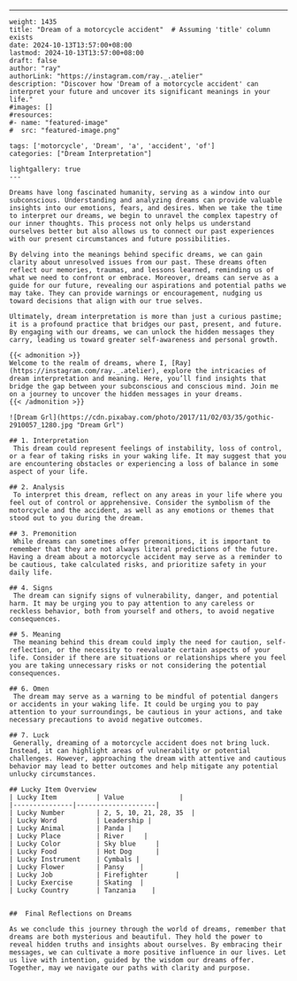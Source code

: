 ---
    weight: 1435
    title: "Dream of a motorcycle accident"  # Assuming 'title' column exists
    date: 2024-10-13T13:57:00+08:00
    lastmod: 2024-10-13T13:57:00+08:00
    draft: false
    author: "ray"
    authorLink: "https://instagram.com/ray._.atelier"
    description: "Discover how 'Dream of a motorcycle accident' can interpret your future and uncover its significant meanings in your life."
    #images: []
    #resources:
    #- name: "featured-image"
    #  src: "featured-image.png"
    
    tags: ['motorcycle', 'Dream', 'a', 'accident', 'of']
    categories: ["Dream Interpretation"]
    
    lightgallery: true
    ---
    
    Dreams have long fascinated humanity, serving as a window into our subconscious. Understanding and analyzing dreams can provide valuable insights into our emotions, fears, and desires. When we take the time to interpret our dreams, we begin to unravel the complex tapestry of our inner thoughts. This process not only helps us understand ourselves better but also allows us to connect our past experiences with our present circumstances and future possibilities.
    
    By delving into the meanings behind specific dreams, we can gain clarity about unresolved issues from our past. These dreams often reflect our memories, traumas, and lessons learned, reminding us of what we need to confront or embrace. Moreover, dreams can serve as a guide for our future, revealing our aspirations and potential paths we may take. They can provide warnings or encouragement, nudging us toward decisions that align with our true selves.
    
    Ultimately, dream interpretation is more than just a curious pastime; it is a profound practice that bridges our past, present, and future. By engaging with our dreams, we can unlock the hidden messages they carry, leading us toward greater self-awareness and personal growth.
    
    {{< admonition >}}
    Welcome to the realm of dreams, where I, [Ray](https://instagram.com/ray._.atelier), explore the intricacies of dream interpretation and meaning. Here, you’ll find insights that bridge the gap between your subconscious and conscious mind. Join me on a journey to uncover the hidden messages in your dreams.
    {{< /admonition >}}
    
    ![Dream Grl](https://cdn.pixabay.com/photo/2017/11/02/03/35/gothic-2910057_1280.jpg "Dream Grl")
    
    ## 1. Interpretation
     This dream could represent feelings of instability, loss of control, or a fear of taking risks in your waking life. It may suggest that you are encountering obstacles or experiencing a loss of balance in some aspect of your life.
    
    ## 2. Analysis
     To interpret this dream, reflect on any areas in your life where you feel out of control or apprehensive. Consider the symbolism of the motorcycle and the accident, as well as any emotions or themes that stood out to you during the dream.
    
    ## 3. Premonition
     While dreams can sometimes offer premonitions, it is important to remember that they are not always literal predictions of the future. Having a dream about a motorcycle accident may serve as a reminder to be cautious, take calculated risks, and prioritize safety in your daily life.
    
    ## 4. Signs
     The dream can signify signs of vulnerability, danger, and potential harm. It may be urging you to pay attention to any careless or reckless behavior, both from yourself and others, to avoid negative consequences.
    
    ## 5. Meaning
     The meaning behind this dream could imply the need for caution, self-reflection, or the necessity to reevaluate certain aspects of your life. Consider if there are situations or relationships where you feel you are taking unnecessary risks or not considering the potential consequences.
    
    ## 6. Omen
     The dream may serve as a warning to be mindful of potential dangers or accidents in your waking life. It could be urging you to pay attention to your surroundings, be cautious in your actions, and take necessary precautions to avoid negative outcomes.
    
    ## 7. Luck
     Generally, dreaming of a motorcycle accident does not bring luck. Instead, it can highlight areas of vulnerability or potential challenges. However, approaching the dream with attentive and cautious behavior may lead to better outcomes and help mitigate any potential unlucky circumstances.
    
    ## Lucky Item Overview
    | Lucky Item          | Value              |
    |---------------|--------------------|
    | Lucky Number        | 2, 5, 10, 21, 28, 35  |
    | Lucky Word          | Leadership |
    | Lucky Animal        | Panda |
    | Lucky Place         | River     |
    | Lucky Color         | Sky blue     |
    | Lucky Food          | Hot Dog      |
    | Lucky Instrument    | Cymbals |
    | Lucky Flower        | Pansy    |
    | Lucky Job           | Firefighter       |
    | Lucky Exercise      | Skating  |
    | Lucky Country       | Tanzania    |
    
    
    ##  Final Reflections on Dreams
    
    As we conclude this journey through the world of dreams, remember that dreams are both mysterious and beautiful. They hold the power to reveal hidden truths and insights about ourselves. By embracing their messages, we can cultivate a more positive influence in our lives. Let us live with intention, guided by the wisdom our dreams offer. Together, may we navigate our paths with clarity and purpose.
    